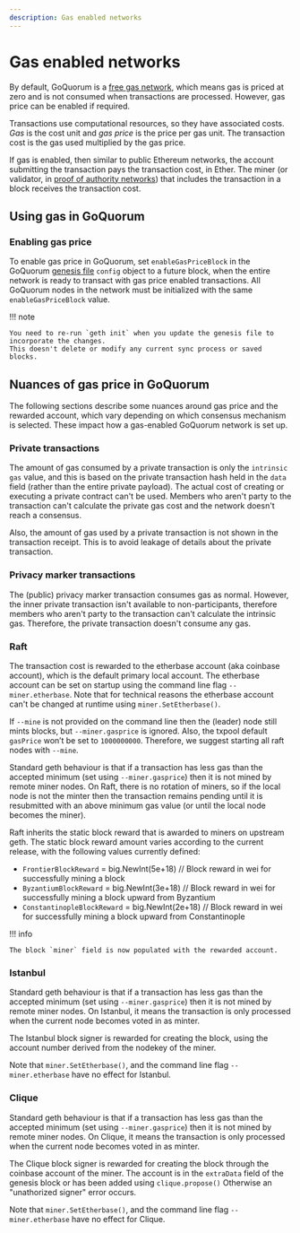 ```yaml
---
description: Gas enabled networks
---
```


# Gas enabled networks

By default, GoQuorum is a [free gas network](free-gas-network.md), which means gas is priced at zero and is not consumed when transactions are processed.
However, gas price can be enabled if required.

Transactions use computational resources, so they have associated costs.
*Gas* is the cost unit and *gas price* is the price per gas unit.
The transaction cost is the gas used multiplied by the gas price.

If gas is enabled, then similar to public Ethereum networks, the account submitting the transaction pays the transaction cost, in Ether.
The miner (or validator, in [proof of authority networks](consensus/comparing-poa.md)) that includes the transaction in a block receives the
transaction cost.

## Using gas in GoQuorum

### Enabling gas price

To enable gas price in GoQuorum, set `enableGasPriceBlock` in the GoQuorum
[genesis file](../configure-and-manage/configure/genesis-file/genesis-options.md) `config` object to a future block,
when the entire network is ready to transact with gas price enabled transactions.
All GoQuorum nodes in the network must be initialized with the same `enableGasPriceBlock` value.

!!! note

    You need to re-run `geth init` when you update the genesis file to incorporate the changes.
    This doesn't delete or modify any current sync process or saved blocks.

## Nuances of gas price in GoQuorum

The following sections describe some nuances around gas price and the rewarded account,
which vary depending on which consensus mechanism is selected.
These impact how a gas-enabled GoQuorum network is set up.

### Private transactions

The amount of gas consumed by a private transaction is only the `intrinsic gas` value,
and this is based on the private transaction hash held in the `data` field (rather than the entire private payload).
The actual cost of creating or executing a private contract can't be used.
Members who aren't party to the transaction can't calculate the private gas cost and the network doesn't reach a consensus.

Also, the amount of gas used by a private transaction is not shown in the transaction receipt.
This is to avoid leakage of details about the private transaction.

### Privacy marker transactions

The (public) privacy marker transaction consumes gas as normal.
However, the inner private transaction isn't available to non-participants,
therefore members who aren't party to the transaction can't calculate the intrinsic gas.
Therefore, the private transaction doesn't consume any gas.

### Raft

The transaction cost is rewarded to the etherbase account (aka coinbase account), which is the default primary local account.
The etherbase account can be set on startup using the command line flag `--miner.etherbase`.
Note that for technical reasons the etherbase account can't be changed at runtime using `miner.SetEtherbase()`.

If `--mine` is not provided on the command line then the (leader) node still mints blocks,
but `--miner.gasprice` is ignored.
Also, the txpool default `gasPrice` won’t be set to `1000000000`.
Therefore, we suggest starting all raft nodes with `--mine`.

Standard geth behaviour is that if a transaction has less gas than the accepted minimum
(set using `--miner.gasprice`) then it is not mined by remote miner nodes.
On Raft, there is no rotation of miners, so if the local node is not the minter then the transaction remains pending
until it is resubmitted with an above minimum gas value (or until the local node becomes the miner).

Raft inherits the static block reward that is awarded to miners on upstream geth.
The static block reward amount varies according to the current release, with the following values currently defined:

- `FrontierBlockReward`           = big.NewInt(5e+18) // Block reward in wei for successfully mining a block
- `ByzantiumBlockReward`          = big.NewInt(3e+18) // Block reward in wei for successfully mining a block upward from Byzantium
- `ConstantinopleBlockReward`     = big.NewInt(2e+18) // Block reward in wei for successfully mining a block upward from Constantinople

!!! info

    The block `miner` field is now populated with the rewarded account.

### Istanbul

Standard geth behaviour is that if a transaction has less gas than the accepted minimum
(set using `--miner.gasprice`) then it is not mined by remote miner nodes.
On Istanbul, it means the transaction is only processed when the current node becomes voted in as minter.

The Istanbul block signer is rewarded for creating the block, using the account number derived from the nodekey of the miner.

Note that `miner.SetEtherbase()`, and the command line flag `--miner.etherbase` have no effect for Istanbul.

### Clique

Standard geth behaviour is that if a transaction has less gas than the accepted minimum
(set using `--miner.gasprice`) then it is not mined by remote miner nodes.
On Clique, it means the transaction is only processed when the current node becomes voted in as minter.

The Clique block signer is rewarded for creating the block through the coinbase account of the miner.
The account is in the `extraData` field of the genesis block or has been added using `clique.propose()`
Otherwise an "unathorized signer" error occurs.

Note that `miner.SetEtherbase()`, and the command line flag `--miner.etherbase` have no effect for Clique.
